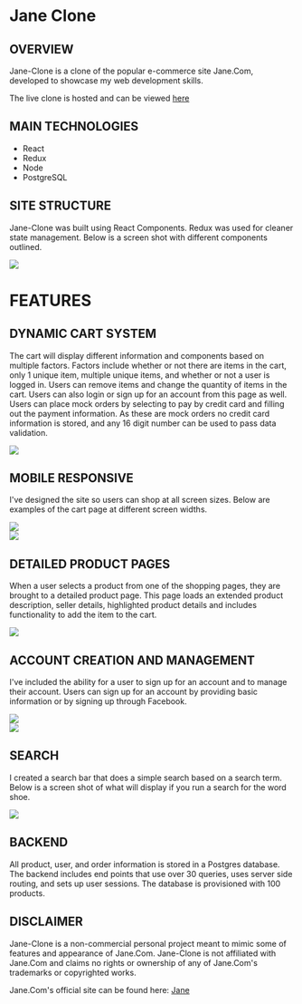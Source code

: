 # Jane Clone

## OVERVIEW

Jane-Clone is a clone of the popular e-commerce site Jane.Com, developed to showcase my web development skills.

The live clone is hosted and can be viewed <a href="https://www.jane-clone.com" target="_blank">here</a>

## MAIN TECHNOLOGIES

<ul>
  <li>React</li>
  <li>Redux</li>
  <li>Node</li>
  <li>PostgreSQL</li>
</ul>

## SITE STRUCTURE

Jane-Clone was built using React Components.  Redux was used for cleaner state management.  Below is a screen shot with different components outlined.

<img src="/public/img/readme/shopping_components.jpg" />

# FEATURES

## DYNAMIC CART SYSTEM

The cart will display different information and components based on multiple factors.  Factors include whether or not there are items in the cart, only 1 unique item, multiple unique items, and whether or not a user is logged in.  Users can remove items and change the quantity of items in the cart.  Users can also login or sign up for an account from this page as well. Users can place mock orders by selecting to pay by credit card and filling out the payment information.  As these are mock orders no credit card information is stored, and any 16 digit number can be used to pass data validation.  

<img src="/public/img/readme/cart.jpg" />

## MOBILE RESPONSIVE

I've designed the site so users can shop at all screen sizes.  Below are examples of the cart page at different screen widths.  

<img src="/public/img/readme/tablet_view.png" />
</br>
<img src="/public/img/readme/phone_view.png" />

## DETAILED PRODUCT PAGES

When a user selects a product from one of the shopping pages, they are brought to a detailed product page.  This page loads an extended product description, seller details, highlighted product details and includes functionality to add the item to the cart.   

<img src="/public/img/readme/product_details.jpg" />

## ACCOUNT CREATION AND MANAGEMENT

I've included the ability for a user to sign up for an account and to manage their account.  Users can sign up for an account by providing basic information or by signing up through Facebook.

<img src="/public/img/readme/account_creation.jpg" />
</br>
<img src="/public/img/readme/account_management.jpg" />

## SEARCH

I created a search bar that does a simple search based on a search term.  Below is a screen shot of what will display if you run a search for the word shoe.

<img src="/public/img/readme/search.jpg" />

## BACKEND

All product, user, and order information is stored in a Postgres database.  The backend includes end points that use over 30 queries, uses server side routing, and sets up user sessions.  The database is provisioned with 100 products.

## DISCLAIMER

Jane-Clone is a non-commercial personal project meant to mimic some of features and appearance of Jane.Com.  Jane-Clone is not affiliated with Jane.Com and claims no rights or ownership of any of Jane.Com's trademarks or copyrighted works.

Jane.Com's official site can be found here: <a href='https://www.jane.com/'>Jane</a>
